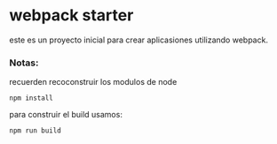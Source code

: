 # webpack starter

este es un proyecto inicial para crear aplicasiones utilizando webpack.

### Notas:
recuerden recoconstruir los modulos de node

```
npm install

```

para construir el build usamos:

````
npm run build

````

